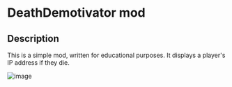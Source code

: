 # DeathDemotivator mod
## Description
This is a simple mod, written for educational purposes. It displays a player's IP address if they die.

![image](https://user-images.githubusercontent.com/19153947/181650901-6b539d46-2c57-4d9d-8cf9-ddb96e90be58.png)
